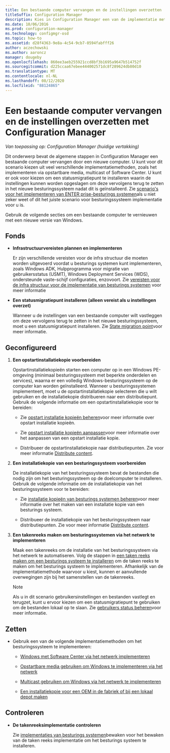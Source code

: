 ```yaml
---
title: Een bestaande computer vervangen en de instellingen overzetten
titleSuffix: Configuration Manager
description: Kies in Configuration Manager een van de implementatie methoden, zoals opstart bare media, multi cast of software Center, om een bestaande computer te vervangen door een nieuwe computer.
ms.date: 10/06/2016
ms.prod: configuration-manager
ms.technology: configmgr-osd
ms.topic: how-to
ms.assetid: d28f4363-9e8a-4c54-9cb7-0594fabfff26
author: aczechowski
ms.author: aaroncz
manager: dougeby
ms.openlocfilehash: 860ee3aeb255921ccd8bf3b1695a9647b514752f
ms.sourcegitcommit: d225ccaa67ebee444002571dc8f289624db80d10
ms.translationtype: MT
ms.contentlocale: nl-NL
ms.lasthandoff: 08/12/2020
ms.locfileid: "88124865"
---
```

# <a name="replace-an-existing-computer-and-transfer-settings-with-configuration-manager"></a>Een bestaande computer vervangen en de instellingen overzetten met Configuration Manager

*Van toepassing op: Configuration Manager (huidige vertakking)*

Dit onderwerp bevat de algemene stappen in Configuration Manager een bestaande computer vervangen door een nieuwe computer. U kunt voor dit scenario kiezen uit veel verschillende implementatiemethoden, zoals het implementeren via opstartbare media, multicast of Software Center. U kunt er ook voor kiezen om een statusmigratiepunt te installeren waarin de instellingen kunnen worden opgeslagen om deze vervolgens terug te zetten in het nieuwe besturingssysteem nadat dit is geïnstalleerd. Zie [scenario's voor het implementeren van ENTER prise-besturings systemen](scenarios-to-deploy-enterprise-operating-systems.md)als u niet zeker weet of dit het juiste scenario voor besturingssysteem implementatie voor u is.  

 Gebruik de volgende secties om een bestaande computer te vernieuwen met een nieuwe versie van Windows.  

##  <a name="plan"></a><a name="BKMK_Plan"></a>Fonds  

-   **Infrastructuurvereisten plannen en implementeren**  

     Er zijn verschillende vereisten voor de infra structuur die moeten worden uitgevoerd voordat u besturings systemen kunt implementeren, zoals Windows ADK, Hulpprogramma voor migratie van gebruikersstatus (USMT), Windows Deployment Services (WDS), ondersteunde vaste-schijf configuraties, enzovoort. Zie [vereisten voor de infra structuur voor de implementatie van besturings systemen](../plan-design/infrastructure-requirements-for-operating-system-deployment.md) voor meer informatie  

-   **Een statusmigratiepunt installeren (alleen vereist als u instellingen overzet)**  

     Wanneer u de instellingen van een bestaande computer wilt vastleggen om deze vervolgens terug te zetten in het nieuwe besturingssysteem, moet u een statusmigratiepunt installeren. Zie [State migration point](../get-started/prepare-site-system-roles-for-operating-system-deployments.md#BKMK_StateMigrationPoints)voor meer informatie.  

##  <a name="configure"></a><a name="BKMK_Configure"></a>Geconfigureerd  

1.  **Een opstartinstallatiekopie voorbereiden**  

     Opstartinstallatiekopieën starten een computer op in een Windows PE-omgeving (minimaal besturingssysteem met beperkte onderdelen en services), waarna er een volledig Windows-besturingssysteem op de computer kan worden geïnstalleerd. Wanneer u besturingssystemen implementeert, moet u de opstartinstallatiekopie selecteren die u wilt gebruiken en de installatiekopie distribueren naar een distributiepunt. Gebruik de volgende informatie om een opstartinstallatiekopie voor te bereiden:  

    -   Zie [opstart installatie kopieën beheren](../get-started/manage-boot-images.md)voor meer informatie over opstart installatie kopieën.  

    -   Zie [opstart installatie kopieën aanpassen](../get-started/customize-boot-images.md)voor meer informatie over het aanpassen van een opstart installatie kopie.  

    -   Distribueer de opstartinstallatiekopie naar distributiepunten. Zie voor meer informatie [Distribute content](../../core/servers/deploy/configure/deploy-and-manage-content.md#bkmk_distribute).  

2.  **Een installatiekopie van een besturingssysteem voorbereiden**  

     De installatiekopie van het besturingssysteem bevat de bestanden die nodig zijn om het besturingssysteem op de doelcomputer te installeren. Gebruik de volgende informatie om de installatiekopie van het besturingssysteem voor te bereiden:  

    -   Zie [installatie kopieën van besturings systemen beheren](../get-started/manage-operating-system-images.md)voor meer informatie over het maken van een installatie kopie van een besturings systeem.  

    -   Distribueer de installatiekopie van het besturingssysteem naar distributiepunten. Zie voor meer informatie [Distribute content](../../core/servers/deploy/configure/deploy-and-manage-content.md#bkmk_distribute).  

3.  **Een takenreeks maken om besturingssystemen via het netwerk te implementeren**  

     Maak een takenreeks om de installatie van het besturingssysteem via het netwerk te automatiseren. Volg de stappen in [een taken reeks maken om een besturings systeem te installeren](create-a-task-sequence-to-install-an-operating-system.md) om de taken reeks te maken om het besturings systeem te implementeren. Afhankelijk van de implementatiemethode waarvoor u kiest, kunnen er aanvullende overwegingen zijn bij het samenstellen van de takenreeks.  

    > [!NOTE]  
    >  Als u in dit scenario gebruikersinstellingen en bestanden vastlegt en terugzet, kunt u ervoor kiezen om een statusmigratiepunt te gebruiken om de bestanden lokaal op te slaan. Zie [gebruikers status beheren](../get-started/manage-user-state.md)voor meer informatie.  

##  <a name="deploy"></a><a name="BKMK_Deploy"></a>Zetten  

-   Gebruik een van de volgende implementatiemethoden om het besturingssysteem te implementeren:  

    -   [Windows met Software Center via het netwerk implementeren](use-software-center-to-deploy-windows-over-the-network.md)  

    -   [Opstartbare media gebruiken om Windows te implementeren via het netwerk](use-bootable-media-to-deploy-windows-over-the-network.md)  

    -   [Multicast gebruiken om Windows via het netwerk te implementeren](use-multicast-to-deploy-windows-over-the-network.md)  

    -   [Een installatiekopie voor een OEM in de fabriek of bij een lokaal depot maken](create-an-image-for-an-oem-in-factory-or-a-local-depot.md)  

## <a name="monitor"></a>Controleren  

-   **De takenreeksimplementatie controleren**  

     Zie [implementaties van besturings systemen](monitor-operating-system-deployments.md)bewaken voor het bewaken van de taken reeks implementatie om het besturings systeem te installeren.  
